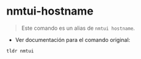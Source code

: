 # nmtui-hostname

> Este comando es un alias de `nmtui hostname`.

- Ver documentación para el comando original:

`tldr nmtui`
